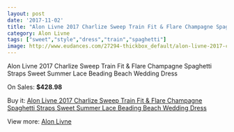 ```yaml
---
layout: post
date: '2017-11-02'
title: "Alon Livne 2017 Charlize Sweep Train Fit & Flare Champagne Spaghetti Straps Sweet Summer Lace Beading Beach Wedding Dress"
category: Alon Livne
tags: ["sweet","style","dress","train","spaghetti"]
image: http://www.eudances.com/27294-thickbox_default/alon-livne-2017-charlize-sweep-train-fit-flare-champagne-spaghetti-straps-sweet-summer-lace-beading-beach-wedding-dress.jpg
---
```

Alon Livne 2017 Charlize Sweep Train Fit & Flare Champagne Spaghetti Straps Sweet Summer Lace Beading Beach Wedding Dress

On Sales: **$428.98**
<a href="https://www.eudances.com/en/alon-livne/9128-alon-livne-2017-charlize-sweep-train-fit-flare-champagne-spaghetti-straps-sweet-summer-lace-beading-beach-wedding-dress.html"><amp-img layout="responsive" width="600" height="600" src="//www.eudances.com/27294-thickbox_default/alon-livne-2017-charlize-sweep-train-fit-flare-champagne-spaghetti-straps-sweet-summer-lace-beading-beach-wedding-dress.jpg" alt="Alon Livne 2017 Charlize Sweep Train Fit & Flare Champagne Spaghetti Straps Sweet Summer Lace Beading Beach Wedding Dress 0" /></a>
<a href="https://www.eudances.com/en/alon-livne/9128-alon-livne-2017-charlize-sweep-train-fit-flare-champagne-spaghetti-straps-sweet-summer-lace-beading-beach-wedding-dress.html"><amp-img layout="responsive" width="600" height="600" src="//www.eudances.com/27299-thickbox_default/alon-livne-2017-charlize-sweep-train-fit-flare-champagne-spaghetti-straps-sweet-summer-lace-beading-beach-wedding-dress.jpg" alt="Alon Livne 2017 Charlize Sweep Train Fit & Flare Champagne Spaghetti Straps Sweet Summer Lace Beading Beach Wedding Dress 1" /></a>
<a href="https://www.eudances.com/en/alon-livne/9128-alon-livne-2017-charlize-sweep-train-fit-flare-champagne-spaghetti-straps-sweet-summer-lace-beading-beach-wedding-dress.html"><amp-img layout="responsive" width="600" height="600" src="//www.eudances.com/27298-thickbox_default/alon-livne-2017-charlize-sweep-train-fit-flare-champagne-spaghetti-straps-sweet-summer-lace-beading-beach-wedding-dress.jpg" alt="Alon Livne 2017 Charlize Sweep Train Fit & Flare Champagne Spaghetti Straps Sweet Summer Lace Beading Beach Wedding Dress 2" /></a>
<a href="https://www.eudances.com/en/alon-livne/9128-alon-livne-2017-charlize-sweep-train-fit-flare-champagne-spaghetti-straps-sweet-summer-lace-beading-beach-wedding-dress.html"><amp-img layout="responsive" width="600" height="600" src="//www.eudances.com/27297-thickbox_default/alon-livne-2017-charlize-sweep-train-fit-flare-champagne-spaghetti-straps-sweet-summer-lace-beading-beach-wedding-dress.jpg" alt="Alon Livne 2017 Charlize Sweep Train Fit & Flare Champagne Spaghetti Straps Sweet Summer Lace Beading Beach Wedding Dress 3" /></a>
<a href="https://www.eudances.com/en/alon-livne/9128-alon-livne-2017-charlize-sweep-train-fit-flare-champagne-spaghetti-straps-sweet-summer-lace-beading-beach-wedding-dress.html"><amp-img layout="responsive" width="600" height="600" src="//www.eudances.com/27296-thickbox_default/alon-livne-2017-charlize-sweep-train-fit-flare-champagne-spaghetti-straps-sweet-summer-lace-beading-beach-wedding-dress.jpg" alt="Alon Livne 2017 Charlize Sweep Train Fit & Flare Champagne Spaghetti Straps Sweet Summer Lace Beading Beach Wedding Dress 4" /></a>
<a href="https://www.eudances.com/en/alon-livne/9128-alon-livne-2017-charlize-sweep-train-fit-flare-champagne-spaghetti-straps-sweet-summer-lace-beading-beach-wedding-dress.html"><amp-img layout="responsive" width="600" height="600" src="//www.eudances.com/27295-thickbox_default/alon-livne-2017-charlize-sweep-train-fit-flare-champagne-spaghetti-straps-sweet-summer-lace-beading-beach-wedding-dress.jpg" alt="Alon Livne 2017 Charlize Sweep Train Fit & Flare Champagne Spaghetti Straps Sweet Summer Lace Beading Beach Wedding Dress 5" /></a>

Buy it: [Alon Livne 2017 Charlize Sweep Train Fit & Flare Champagne Spaghetti Straps Sweet Summer Lace Beading Beach Wedding Dress](https://www.eudances.com/en/alon-livne/9128-alon-livne-2017-charlize-sweep-train-fit-flare-champagne-spaghetti-straps-sweet-summer-lace-beading-beach-wedding-dress.html "Alon Livne 2017 Charlize Sweep Train Fit & Flare Champagne Spaghetti Straps Sweet Summer Lace Beading Beach Wedding Dress")

View more: [Alon Livne](https://www.eudances.com/en/116-alon-livne "Alon Livne")